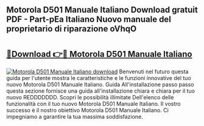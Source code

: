 ## Motorola D501 Manuale Italiano Download gratuit PDF - Part-pEa Italiano Nuovo manuale del proprietario di riparazione oVhqO

# <h2><a href="http://dfcld7f.blite.top/?on=Motorola+D501+Manuale+Italiano">🔗Download 👉🔴 Motorola D501 Manuale Italiano</a></h2>

[![Motorola D501 Manuale Italiano download](https://i.imgur.com/lujVjoI.png)](http://dfcld7f.blite.top/?on=Motorola+D501+Manuale+Italiano)
Benvenuti nel futuro questa guida per l'utente mostra le caratteristiche e le funzioni innovative del tuo nuovo Motorola D501 Manuale Italiano. Guida All'installazione passo passo questa sezione fornisce una guida all'installazione chiara e chiara per il tuo nuovo REDDDDDDD. Scopri le possibilità illimitate Dell'elenco delle funzionalità con il tuo nuovo Motorola D501 Manuale Italiano. Il vostro successo è il nostro obiettivo Motorola D501 Manuale Italiano. Ci impegniamo a garantire la tua massima soddisfazione.
